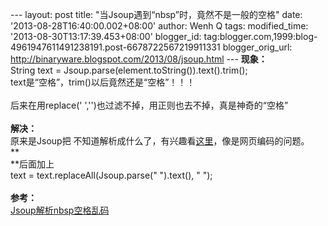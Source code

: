 --- layout: post title: "当Jsoup遇到“nbsp”时，竟然不是一般的空格" date:
'2013-08-28T16:40:00.002+08:00' author: Wenh Q tags: modified\_time:
'2013-08-30T13:17:39.453+08:00' blogger\_id:
tag:blogger.com,1999:blog-4961947611491238191.post-6678722567219911331
blogger\_orig\_url: http://binaryware.blogspot.com/2013/08/jsoup.html
--- **现象：**\
String text = Jsoup.parse(element.toString()).text().trim();\
text是“空格”，trim()以后竟然还是“空格”！！！\
\
后来在用replace(' ','')也过滤不掉，用正则也去不掉，真是神奇的“空格”\
\
**解决：**\
原来是Jsoup把&nbsp;不知道解析成什么了，有兴趣看[这里](http://stackoverflow.com/questions/8908097/java-jsoup-library-element-text-returns-nbsp-as-a-160-ascii-character)，像是网页编码的问题。\
**\
**后面加上\
text = text.replaceAll(Jsoup.parse("&nbsp;").text(), " ");\
\
**参考：**\
[Jsoup解析nbsp空格乱码](http://www.mayuqian.cn/archives/4231.html)

